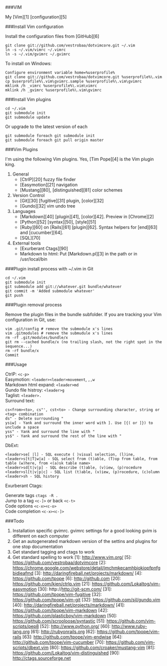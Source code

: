 ###VIM

My [Vim][1] [configuration][5]


###Install Vim configuration

Install the configuration files from [GitHub][6]

    git clone git://github.com/vestrobaa/dotvimcore.git ~/.vim 
    ln -s ~/.vim/vimrc ~/.vimrc
    ln -s ~/.vim/gvimrc ~/.gvimrc

To install on Windows:

    Configure environment variable home=%userprofile%
    git clone git://github.com/vestrobaa/dotvimcore.git %userprofile%\.vim
    cp $userprofile%\.vim\gvimrc.sample %userprofile%\.vim\gvimrc
    mklink /h _vimrc %userprofile%\.vim\vimrc
    mklink /h _gvimrc %userprofile%\.vim\gvimrc


###Install Vim plugins

    cd ~/.vim
    git submodule init
    git submodule update

Or upgrade to the latest version of each

    git submodule foreach git submodule init
    git submodule foreach git pull origin master


###Vim Plugins

I'm using the following Vim plugins. Yes, [Tim Pope][4] is the Vim plugin king.

1. General
    - [CtrlP][20] fuzzy file finder
    - [Easymotion][21] navigation
    - [Mustang][80], [distinguished][81] color schemes
1. Version Control
    - [Git][30] [fugitive][31] plugin, [color][32]
    - [Gundo][32] vim undo tree
1. Languages
    - [Markdown][40] [plugin][41], [color][42]. Preview in [Chrome][2]
    - [Python][52] [syntax][50], [style][51]
    - [Ruby][60] on [Rails][61] [plugin][62]. Syntax helpers for [end][63] and [cucumber][64].
    - [SQL][70]
1. External tools
    - [Exurberant Ctags][90]
    - Markdown to html: Put [Markdown.pl][3] in the path or in /usr/local/bin


###Plugin install process with ~/.vim in Git

    cd ~/.vim
    git submodule init
    git submodule add git://whatever.git bundle/whatever
    git commit -m 'Added submodule whatever'
    git push

###Plugin removal process

Remove the plugin files in the bundle subfolder. If you are tracking your Vim configuration in Git, use:

    vim .git/config # remove the submodule x's lines
    vim .gitmodules # remove the submudule x's lines
    rm -rf .git/modules/bundle/x
    git rm --cached bundle/x (no trailing slash, not the right spot in the sequence...)
    rm -rf bundle/x
    Commit


###Usage

CtrlP: `<c-p>`  
Easymotion: `<leader><leader>movement`, `,,w`  
Markdown html expand: `<leader>md`  
Gundo file histroy: `<leader>g`  
Taglist: `<leader>.`  
Surround text:  

    cs<from><to>, cs"', cst<to> - Change surrounding character, string or <tag> combination  
    ds" - Delete surrounding "  
    ysiw] - Yank and surround the inner word with ]. Use [{( or ]}) to unclude a space
    yss" - Yank and surround the line with "  
    ys$" - Yank and surround the rest of the line with "  

DbExt:

    <leader>se[ |l] - SQL execute ( )visual selection, (l)ine, 
    <leader>s[t|T|w|a] - SQL select from (t)able, (T)op from table, from table (w)here, from <(a)sk table name>
    <leader>sd[t|v|p] - SQL describe (t)able, (v)iew, (p)rocedure
    <leader>sl[t|v|p|c] - SQL list (t)able, (v)iew, (p)rocedure, (c)olumn
    <leader>sh - SQL history

Exurberant Ctags:

Generate tags   `ctags -R .`  
Jump to a tag   `<c-]>` or back `<c-t>`  
Code options    `<c-x><c-o>`  
Code completion `<c-x><c-]>`  


###Todo

1. Installation specific gvimrc. gvimrc settings for a good looking gvim is different on each computer
1. Get an autogenerated markdown version of the settins and plugins for one stop documentation 
1. Get standard tagging and ctags to work
1. Get standard spelling to work
[1]: http://www.vim.org/
[5]: https://github.com/vestrobaa/dotvimcore
[2]: https://chrome.google.com/webstore/detail/jmchmkecamhbiokiopfpnfgbidieafmd 
[3]: http://daringfireball.net/projects/markdown/ 
[4]: https://github.com/tpope
[6]: http://github.com
[20]: https://github.com/kien/ctrlp.vim 
[21]: https://github.com/Lokaltog/vim-easymotion
[30]: http://http://git-scm.com/
[31]: https://github.com/tpope/vim-fugitive
[32]: https://github.com/tpope/vim-git
[32]: https://github.com/sjl/gundo.vim
[40]: http://daringfireball.net/projects/markdown/ 
[41]: https://github.com/tpope/vim-markdown
[42]: https://github.com/plasticboy/vim-markdown
[50]: https://github.com/scrooloose/syntastic
[51]: https://github.com/vim-scripts/pep8
[52]: http://www.python.org/
[60]: http://www.ruby-lang.org
[61]: http://rubyonrails.org
[62]: https://github.com/tpope/vim-rails
[63]: http://github.com/tpope/vim-endwise
[64]: http://github.com/tpope/vim-cucumber
[70]: https://github.com/vim-scripts/dbext.vim
[80]: https://github.com/croaker/mustang-vim
[81]: https://github.com/Lokaltog/vim-distinguished
[90]: http://ctags.sourceforge.net
